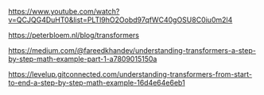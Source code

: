 
https://www.youtube.com/watch?v=QCJQG4DuHT0&list=PLTl9hO2Oobd97qfWC40gOSU8C0iu0m2l4

https://peterbloem.nl/blog/transformers

https://medium.com/@fareedkhandev/understanding-transformers-a-step-by-step-math-example-part-1-a7809015150a

https://levelup.gitconnected.com/understanding-transformers-from-start-to-end-a-step-by-step-math-example-16d4e64e6eb1
